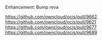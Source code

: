 Enhancement: Bump reva

https://github.com/owncloud/ocis/pull/9662
https://github.com/owncloud/ocis/pull/9621
https://github.com/owncloud/ocis/pull/9677
https://github.com/owncloud/ocis/pull/9689
